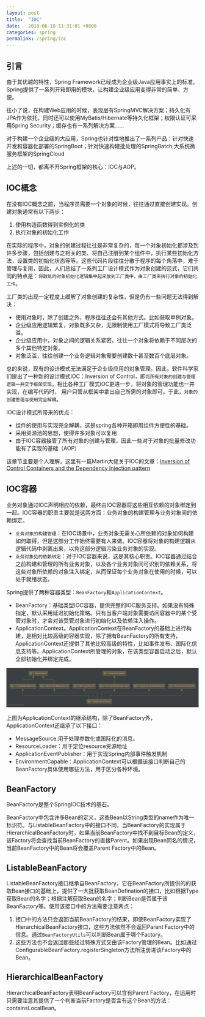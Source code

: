 ```yaml
---
layout: post
title:  "IOC"
date:   2018-06-18 11:31:01 +0800
categories: spring
permalink: /spring/ioc
---
```


## 引言
由于其优越的特性，Spring Framework已经成为企业级Java应用事实上的标准。Spring提供了一系列开箱即用的模块，让构建企业级应用变得非常的简单、方便。

往小了说，在构建Web应用的时候，表现层有SpringMVC解决方案；持久化有JPA作为依托，同时还可以使用MyBatis/Hibernate等持久化框架；权限认证可采用Spring Security；缓存也有一系列解决方案......

对于构建一个企业级的大应用，Spring也针对性地推出了一系列产品：针对快速开发和容器化部署的SpringBoot；针对快速构建批处理的SpringBatch;大系统微服务框架的SpringCloud

上述的一切，都离不开Spring框架的核心：IOC与AOP。

## IOC概念
在没有IOC概念之前，当程序员需要一个对象的时候，往往通过直接创建实现。创建对象通常有以下两步：

 1. 使用构造函数得到实例化的类
 2. 执行对象的初始化工作

在实际的程序中，对象的创建过程往往是非常复杂的，每一个对象初始化都涉及到许多步骤，包括创建与之相关的类、将自己注册到某个组件中，执行某些初始化方法，设置类的初始化状态等等。这些代码片段往往分散于程序的每个角落中，难于管理与复用，因此，人们总结了一系列工厂设计模式作为对象创建的范式，它们共同的特点是：`将散乱的对象初始化逻辑集中起来放到工厂类中，由工厂类来执行对象的初始化工作`。

工厂类的出现一定程度上缓解了对象创建的复杂性，但是仍有一些问题无法得到解决：

 * 使用对象时，除了创建之外，程序往往还会有其他方式。比如获取单例对象。
 * 企业级应用逻辑繁复，对象既多又杂，无限制使用工厂模式将导致工厂类泛滥。
 * 企业级应用中，对象之间的逻辑关系紧密，往往一个对象将依赖于不同层次的多个其他特定对象。
 * 对象泛滥，往往创建一个业务逻辑对象需要创建数十甚至数百个底层对象。

总的来说，现有的设计模式无法满足于企业级应用的对象管理。因此，软件科学家们提出了一种新的设计模式IOC：Inversion of Control，即`将所有对象的创建与管理逻辑一并交予框架实现`。相比各种工厂模式IOC更进一步，将对象的管理功能也一并实现，在编写代码时， 用户只管从框架中拿出自己所需的对象即可。于此，`对象的创建管理与使用完全解耦`。

IOC设计模式所带来的优点：

 * 组件的使用与实现完全解耦，这是spring各种开箱即用组件方便性的基础。
 * 采用资源池的思想，使得许多对象可以复用
 * 由于IOC容器接管了所有对象的创建与管理，因此一些对于对象的批量修改功能有了实现的基础（AOP）

该章节主要是个人理解，这里有一篇Martin大佬关于IOC的文章：[Inversion of Control Containers and the Dependency Injection pattern](https://www.martinfowler.com/articles/injection.html)

## IOC容器
业务对象通过IOC声明相应的依赖，最终由IOC容器将这些相互依赖的对象绑定到一起。IOC容器的职责主要就是这两方面：业务对象的构建管理与业务对象间的依赖绑定。

 * `业务对象的构建管理`：在IOC场景中，业务对象无需关心所依赖的对象如何构建如何取得，但是这部分工作始终需要有人来做。IOC容器将对象的构建逻辑从逻辑代码中剥离出来，以免这部分逻辑污染业务对象的实现。
 * `业务对象见的依赖绑定`：对于IOC容器来说，这是其核心职责。IOC容器通过结合之前构建和管理的所有业务对象，以及各个业务对象间可识别的依赖关系，将这些对象所依赖的对象注入绑定，从而保证每个业务对象在使用的时候，可以处于就绪状态。

Spring提供了两种容器类型：`BeanFactory`和`ApplicationContext`。

* BeanFactory：基础类型IOC容器，提供完整的IOC服务支持。如果没有特殊指定，默认采用延迟初始化策略。只有当客户端对象需要访问容器中的某个受管对象时，才会对该受管对象进行初始化以及依赖注入操作。
* ApplicationContext。ApplicationContext在BeanFactory的基础上进行构建，是相对比较高级的容器实现，除了拥有BeanFactory的所有支持，ApplicationContext还提供了其他比较高级的特性，比如事件发布、国际化信息支持等。ApplicationContext所管理的对象，在该类型容器启动之后，默认全部初始化并绑定完成。

![ApplicationContext](../resources/img/ApplicationContext.png)

上图为ApplicationContext的继承结构，除了BeanFactory外，ApplicationContext还继承了以下接口：

* MessageSource:用于处理参数化或国际化的消息。
* ResourceLoader：用于定位resource资源地址
* ApplicationEventPublisher：用于实现Spring内部事件触发机制
* EnvironmentCapable：ApplicationContext可以根据该接口判断自己的BeanFactory具体使用哪些方法，用于区分各种环境。

## BeanFactory
BeanFactory是整个SpringIOC技术的基石。

BeanFactory中包含许多Bean的定义，这些Bean以String类型的name作为唯一标识符。与ListableBeanFactory中的接口不同，当BeanFactory的实现属于HierarchicalBeanFactory时，如果当前BeanFactory中找不到目标Bean的定义，该Factory将会查找当前BeanFactory的直接Parent。如果出现Bean同名的情况，当前BeanFactory中的Bean将会覆盖Parent Factory中的Bean。

## ListableBeanFactory
ListableBeanFactory接口继承自BeanFactory，它在BeanFactory所提供的的获取Bean接口的基础上，提供了一大批获取BeanDefination的接口，比如根据Type获取Bean的名字；根据注解获取Bean的名字；判断Bean是否属于该BeanFactory等。使用该接口中的方法需要注意两点：

1. 接口中的方法只会返回当前BeanFactory的结果，即使BeanFactory实现了HierarchicalBeanFactory接口，这些方法依然不会返回Parent Factory中的信息。通过`BeanFactoryUtils`可以判断Bean属于哪个Factory。
2. 这些方法也不会返回那些经过特殊方式交由该Factory管理的Bean。比如通过ConfigurableBeanFactory.registerSingleton方法所注册进该Factory中的Bean。

## HierarchicalBeanFactory
HierarchicalBeanFactory表明BeanFactory可以含有Parent Factory，在运用时只需要注意其提供了一个判断当前Factory是否含有这个Bean的方法：containsLocalBean。
